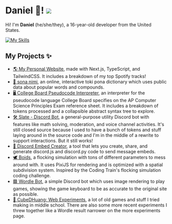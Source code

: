 # Daniel 👋! <img src="https://komarev.com/ghpvc/?username=cubedhuang&color=15171a">

Hi! I'm **Daniel** (he/she/they), a 16-year-old developer from the United States.

[![My Skills](https://skillicons.dev/icons?theme=dark&i=ts,js,svelte,html,css,rust,vscode,tailwind,github,nextjs,react,mongodb,nodejs)](https://skillicons.dev)

## My Projects ✨

- [🌎 My Personal Website](https://dan.onl), made with Next.js, TypeScript, and TailwindCSS. It includes a breakdown of my top Spotify tracks!
- [📖 sona nimi](https://nimi.li), an online, interactive toki pona dictionary which uses public data about popular words and compounds.
- [🖥️ College Board Pseudocode Interpreter](https://board.dan.onl), an interpreter for the pseudocode language College Board specifies on the AP Computer Science Principles Exam reference sheet. It includes a breakdown of tokens processed and a collapsible abstract syntax tree to explore.
- [🛠️ Slate - Discord Bot](https://slate.dan.onl), a general-purpose utility Discord bot with features like math solving, moderation, and voice channel activities. It's still closed source because I used to have a bunch of tokens and stuff laying around in the source code and I'm in the middle of a rewrite to support interactions. But it still works!
- [📓 Discord Embed Creator](https://embed.dan.onl), a tool that lets you create, share, and generate discord.js and discord.py code to send message embeds.
- [🕊️ Boids](https://boids.cubedhuang.com), a flocking simulation with tons of different parameters to mess around with. It uses PixiJS for rendering and is optimized with a spatial subdivision system. Inspired by the Coding Train's flocking simulation coding challenge.
- [🟩 Wordle Bot](https://github.com/cubedhuang/wordle-bot), a simple Discord bot which uses image rendering to play games, showing the game keyboard to be as accurate to the original site as possible.
- [🧪 CubeDHuang: Web Experiments](https://cubedhuang.com), a lot of old games and stuff I tried making in middle school. There are also some more recent experiments I threw together like a Wordle result narrower on the more experiments page.

<!-- <img src="https://github-readme-stats.vercel.app/api?username=cubedhuang&hide_border=true&show_icons=true&count_private=true&theme=dark" height="180"> -->

<!--
**cubedhuang/cubedhuang** is a ✨ _special_ ✨ repository because its `README.md` (this file) appears on your GitHub profile.

Here are some ideas to get you started:

- 🔭 I’m currently working on ...
- 🌱 I’m currently learning ...
- 👯 I’m looking to collaborate on ...
- 🤔 I’m looking for help with ...
- 💬 Ask me about ...
- 📫 How to reach me: ...
- 😄 Pronouns: ...
- ⚡ Fun fact: ...
-->
